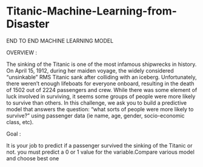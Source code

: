 # Titanic-Machine-Learning-from-Disaster
END TO END MACHINE LEARNING MODEL

OVERVIEW :

The sinking of the Titanic is one of the most infamous shipwrecks in history.
On April 15, 1912, during her maiden voyage, the widely considered “unsinkable” RMS Titanic sank after colliding with an iceberg.
Unfortunately, there weren’t enough lifeboats for everyone onboard, resulting in the death of 1502 out of 2224 passengers and crew.
While there was some element of luck involved in surviving, it seems some groups of people were more likely to survive than others.
In this challenge, we ask you to build a predictive model that answers the question: “what sorts of people were more likely to survive?” using passenger data 
(ie name, age, gender, socio-economic class, etc).

Goal :

It is your job to predict if a passenger survived the sinking of the Titanic or not.
 you must predict a 0 or 1 value for the variable.Compare various model and choose best one



